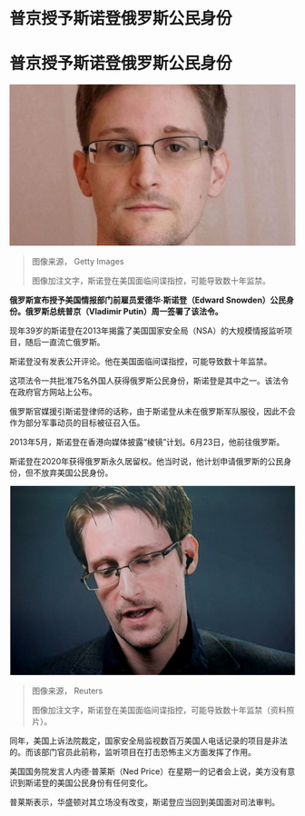 # 普京授予斯诺登俄罗斯公民身份

#  普京授予斯诺登俄罗斯公民身份


![美国情报部门前雇员爱德华·斯诺登（Edward Snowden）](_126861181_7a6883a4-8842-4e21-b004-e5805c4cb88e.jpg)

> 图像来源，  Getty Images
>
> 图像加注文字，斯诺登在美国面临间谍指控，可能导致数十年监禁。

**俄罗斯宣布授予美国情报部门前雇员爱德华·斯诺登（Edward Snowden）公民身份。俄罗斯总统普京（Vladimir Putin）周一签署了该法令。**

现年39岁的斯诺登在2013年揭露了美国国家安全局（NSA）的大规模情报监听项目，随后一直流亡俄罗斯。

斯诺登没有发表公开评论。他在美国面临间谍指控，可能导致数十年监禁。

这项法令一共批准75名外国人获得俄罗斯公民身份，斯诺登是其中之一。该法令在政府官方网站上公布。

俄罗斯官媒援引斯诺登律师的话称，由于斯诺登从未在俄罗斯军队服役，因此不会作为部分军事动员的目标被征召入伍。

2013年5月，斯诺登在香港向媒体披露“棱镜”计划。6月23日，他前往俄罗斯。

斯诺登在2020年获得俄罗斯永久居留权。他当时说，他计划申请俄罗斯的公民身份，但不放弃美国公民身份。

![斯诺登在美国面临间谍指控，可能导致数十年监禁。](_126861183_snowden_reuters.jpg)

> 图像来源，  Reuters
>
> 图像加注文字，斯诺登在美国面临间谍指控，可能导致数十年监禁（资料照片）。

同年，美国上诉法院裁定，国家安全局监视数百万美国人电话记录的项目是非法的。而该部门官员此前称，监听项目在打击恐怖主义方面发挥了作用。

美国国务院发言人内德·普莱斯（Ned Price）在星期一的记者会上说，美方没有意识到斯诺登的美国公民身份有任何变化。

普莱斯表示，华盛顿对其立场没有改变，斯诺登应当回到美国面对司法审判。


